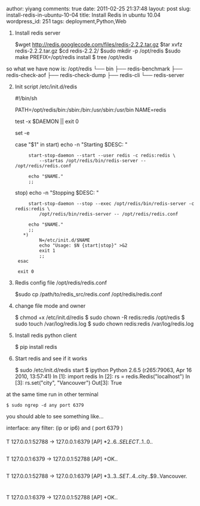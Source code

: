 author: yiyang
comments: true
date: 2011-02-25 21:37:48
layout: post
slug: install-redis-in-ubuntu-10-04
title: Install Redis in ubuntu 10.04
wordpress_id: 251
tags: deployment,Python,Web

1. Install redis server

    
    
     $wget http://redis.googlecode.com/files/redis-2.2.2.tar.gz
     $tar xvfz redis-2.2.2.tar.gz 
     $cd redis-2.2.2/
     $sudo mkdir -p /opt/redis
     $sudo make PREFIX=/opt/redis install 
     $ tree /opt/redis
    


  so what we have now is:
    /opt/redis
    └── bin
        ├── redis-benchmark
        ├── redis-check-aof
        ├── redis-check-dump
        ├── redis-cli
        └── redis-server

2. Init script /etc/init.d/redis

    
    
    #!/bin/sh
    
    PATH=/opt/redis/bin:/sbin:/bin:/usr/sbin:/usr/bin
    NAME=redis
    
    test -x $DAEMON || exit 0
    
    set -e
    
    case "$1" in
      start)
            echo -n "Starting $DESC: "
    
            start-stop-daemon --start --user redis -c redis:redis \
                --startas /opt/redis/bin/redis-server -- /opt/redis/redis.conf
    
            echo "$NAME."
            ;;
      stop)
            echo -n "Stopping $DESC: "
    
            start-stop-daemon --stop --exec /opt/redis/bin/redis-server -c redis:redis \
                /opt/redis/bin/redis-server -- /opt/redis/redis.conf
    
            echo "$NAME."
            ;;
          *)    
                N=/etc/init.d/$NAME
                echo "Usage: $N {start|stop}" >&2
                exit 1
                ;;
        esac
        
        exit 0
    



3. Redis config file /opt/redis/redis.conf

    
    
    $sudo  cp /path/to/redis_src/redis.conf /opt/redis/redis.conf
    



4. change file mode and owner

    
    
    $ chmod +x /etc/init.d/redis
    $ sudo chown -R redis:redis /opt/redis
    $ sudo touch /var/log/redis.log
    $ sudo chown redis:redis /var/log/redis.log
    



5. Install redis python client

    
    
    $ pip install redis
    



6. Start redis and see if it works

    
    
    $ sudo /etc/init.d/redis start
    $ ipython
    Python 2.6.5 (r265:79063, Apr 16 2010, 13:57:41) 
    In [1]: import redis
    In [2]: rs = redis.Redis("localhost")
    In [3]: rs.set("city", "Vancouver")
    Out[3]: True
    



at the same time  run in other terminal

    
    
    $ sudo ngrep -d any port 6379
    


you should able to see something like...

interface: any
filter: (ip or ip6) and ( port 6379 )
####
T 127.0.0.1:52788 -> 127.0.0.1:6379 [AP]
  *2..$6..SELECT..$1..0..
##
T 127.0.0.1:6379 -> 127.0.0.1:52788 [AP]
  +OK..
##
T 127.0.0.1:52788 -> 127.0.0.1:6379 [AP]
  *3..$3..SET..$4..city..$9..Vancouver.
#
T 127.0.0.1:6379 -> 127.0.0.1:52788 [AP]
  +OK..
#


